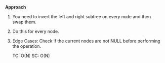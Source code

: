 **Approach**
1) You need to invert the left and right subtree on every node and then swap them.
2) Do this for every node.
3) Edge Cases: Check if the current nodes are not NULL before performing the operation.


    TC: O(N)
    SC: O(N)